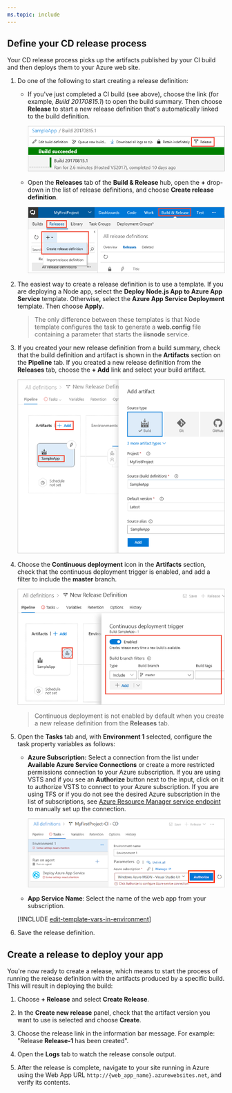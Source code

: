 ```yaml
---
ms.topic: include
---
```


<h2 id="cd">Define your CD release process</h2>

Your CD release process picks up the artifacts published by your CI build and then deploys them to your Azure web site.

1. Do one of the following to start creating a release definition:

   * If you've just completed a CI build (see above), choose the link (for example, _Build 20170815.1_)
     to open the build summary. Then choose **Release** to start a new release definition that's automatically linked to the build definition.

     ![Creating a new release definition from the build summary](_img/release-from-build-summary.png)

   * Open the **Releases** tab of the **Build &amp; Release** hub, open the **+** drop-down
     in the list of release definitions, and choose **Create release definition**.

     ![Creating a new release definition in the Releases page](_img/release-from-release-page.png)

1. The easiest way to create a release definition is to use a template. If you are deploying a Node app, select the **Deploy Node.js App to Azure App Service** template. 
   Otherwise, select the **Azure App Service Deployment** template. Then choose **Apply**.

   > The only difference between these templates is that Node template configures the task to generate a **web.config** file containing a parameter that starts the **iisnode** service.

1. If you created your new release definition from a build summary, check that the build definition and artifact
   is shown in the **Artifacts** section on the **Pipeline** tab. If you created a new release definition from
   the **Releases** tab, choose the **+ Add** link and select your build artifact.

   ![Checking or selecting the build definition and artifact](_img/confirm-or-add-artifact.png)

1. Choose the **Continuous deployment** icon in the **Artifacts** section, check that the
   continuous deployment trigger is enabled, and add a filter to include the **master** branch.

   ![Checking or setting the Continuous deployment trigger](_img/confirm-or-set-cd-trigger.png)

   > Continuous deployment is not enabled by default when you create a new release definition from the **Releases** tab.

1. Open the **Tasks** tab and, with **Environment 1** selected, configure the task property variables as follows:

   * **Azure Subscription:** Select a connection from the list under **Available Azure Service Connections** or create a more restricted permissions connection to your Azure subscription.
     If you are using VSTS and if you see an **Authorize** button next to the input, click on it to authorize VSTS to connect to your Azure subscription. If you are using TFS or if you do not see
     the desired Azure subscription in the list of subscriptions, see [Azure Resource Manager service endpoint](../../library/service-endpoints.md#sep-azure-rm) to manually set up the connection.

     ![Authorizing an Azure subscription](_img/authorize-azure-subscription-in-new-release-definition.png)

   * **App Service Name**: Select the name of the web app from your subscription.

   [!INCLUDE [edit-template-vars-in-environment](edit-template-vars-in-environment.md)]

1. Save the release definition.

<h2 id="deploy">Create a release to deploy your app</h2>

You're now ready to create a release, which means to start the process of running the release definition with the artifacts produced by a specific build. This will result in deploying the build:

1. Choose **+ Release** and select **Create Release**.

1. In the **Create new release** panel, check that the artifact version you want to use is selected and choose **Create**.

1. Choose the release link in the information bar message. For example: "Release **Release-1** has been created".

1. Open the **Logs** tab to watch the release console output.

1. After the release is complete, navigate to your site running in Azure using the Web App URL `http://{web_app_name}.azurewebsites.net`, and verify its contents.
